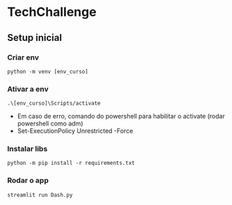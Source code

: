 # TechChallenge

## Setup inicial

### Criar env

```shell
python -m venv [env_curso]
```

### Ativar a env
```shell
.\[env_curso]\Scripts/activate
```
- Em caso de erro, comando do powershell para habilitar o activate (rodar powershell como adm) 
- Set-ExecutionPolicy Unrestricted -Force 

### Instalar libs

```shell
python -m pip install -r requirements.txt
```

### Rodar o app
```shell
streamlit run Dash.py
```